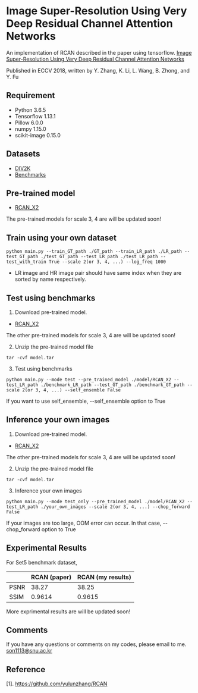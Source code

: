 #  Image Super-Resolution Using Very Deep Residual Channel Attention Networks

An implementation of RCAN described in the paper using tensorflow.
[Image Super-Resolution Using Very Deep Residual Channel Attention Networks](https://arxiv.org/abs/1807.02758)

Published in ECCV 2018, written by Y. Zhang, K. Li, L. Wang, B. Zhong, and Y. Fu

## Requirement
- Python 3.6.5
- Tensorflow 1.13.1
- Pillow 6.0.0
- numpy 1.15.0
- scikit-image 0.15.0

## Datasets
- [DIV2K](https://data.vision.ee.ethz.ch/cvl/DIV2K/)
- [Benchmarks](https://cv.snu.ac.kr/research/EDSR/benchmark.tar)
 
## Pre-trained model
- [RCAN_X2](https://drive.google.com/open?id=11IJJzKTPCTgAUq33escop9LOBKGz_S7m)

The pre-trained models for scale 3, 4 are will be updated soon!

## Train using your own dataset

```
python main.py --train_GT_path ./GT_path --train_LR_path ./LR_path --test_GT_path ./test_GT_path --test_LR_path ./test_LR_path --test_with_train True --scale 2(or 3, 4, ...) --log_freq 1000
```

- LR image and HR image pair should have same index when they are sorted by name respectively. 

## Test using benchmarks
1) Download pre-trained model. 

- [RCAN_X2](https://drive.google.com/open?id=11IJJzKTPCTgAUq33escop9LOBKGz_S7m)

The other pre-trained models for scale 3, 4 are will be updated soon!

2) Unzip the pre-trained model file

```
tar -cvf model.tar
```

3) Test using benchmarks

```
python main.py --mode test --pre_trained_model ./model/RCAN_X2 --test_LR_path ./benchmark_LR_path --test_GT_path ./benchmark_GT_path --scale 2(or 3, 4, ...) --self_ensemble False
```
If you want to use self_ensemble, --self\_ensemble option to True

## Inference your own images
1) Download pre-trained model. 

- [RCAN_X2](https://drive.google.com/open?id=11IJJzKTPCTgAUq33escop9LOBKGz_S7m)

The other pre-trained models for scale 3, 4 are will be updated soon!

2) Unzip the pre-trained model file

```
tar -cvf model.tar
```

3) Inference your own images

```
python main.py --mode test_only --pre_trained_model ./model/RCAN_X2 --test_LR_path ./your_own_images --scale 2(or 3, 4, ...) --chop_forward False
```

If your images are too large, OOM error can occur. In that case, --chop\_forward option to True

## Experimental Results
For Set5 benchmark dataset, 

|| RCAN (paper)  | RCAN (my results) |
|------| ------------- | ------------- |
|PSNR| 38.27 | 38.25  |
|SSIM| 0.9614  | 0.9615  |

More exprimental results are will be updated soon!

## Comments
If you have any questions or comments on my codes, please email to me. [son1113@snu.ac.kr](mailto:son1113@snu.ac.kr)

## Reference
[1]. https://github.com/yulunzhang/RCAN